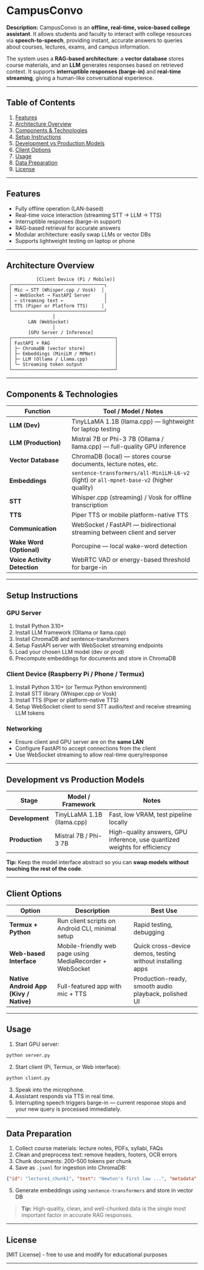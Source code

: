 # CampusConvo

**Description:**
CampusConvo is an **offline, real-time, voice-based college assistant**. It allows students and faculty to interact with college resources via **speech-to-speech**, providing instant, accurate answers to queries about courses, lectures, exams, and campus information.

The system uses a **RAG-based architecture**: a **vector database** stores course materials, and an **LLM** generates responses based on retrieved context. It supports **interruptible responses (barge-in)** and **real-time streaming**, giving a human-like conversational experience.

---

## **Table of Contents**

1. [Features](#features)
2. [Architecture Overview](#architecture-overview)
3. [Components & Technologies](#components--technologies)
4. [Setup Instructions](#setup-instructions)
5. [Development vs Production Models](#development-vs-production-models)
6. [Client Options](#client-options)
7. [Usage](#usage)
8. [Data Preparation](#data-preparation)
9. [License](#license)

---

## **Features**

* Fully offline operation (LAN-based)
* Real-time voice interaction (streaming STT → LLM → TTS)
* Interruptible responses (barge-in support)
* RAG-based retrieval for accurate answers
* Modular architecture: easily swap LLMs or vector DBs
* Supports lightweight testing on laptop or phone

---

## **Architecture Overview**

```
           [Client Device (Pi / Mobile)]
 ┌──────────────────────────────────┐
 │ Mic → STT (Whisper.cpp / Vosk)  │
 │ → WebSocket → FastAPI Server     │
 │ ← streaming text ←               │
 │ TTS (Piper or Platform TTS)     │
 └──────────────────────────────────┘
                 │
        LAN (WebSocket)
                 │
        [GPU Server / Inference]
 ┌──────────────────────────────────────┐
 │ FastAPI + RAG                        │
 │ ├─ ChromaDB (vector store)           │
 │ ├─ Embeddings (MiniLM / MPNet)       │
 │ ├─ LLM (Ollama / Llama.cpp)          │
 │ └─ Streaming token output            │
 └──────────────────────────────────────┘
```

---

## **Components & Technologies**

| Function                     | Tool / Model / Notes                                                                     |
| ---------------------------- | ---------------------------------------------------------------------------------------- |
| **LLM (Dev)**                | TinyLLaMA 1.1B (llama.cpp) — lightweight for laptop testing                              |
| **LLM (Production)**         | Mistral 7B or Phi-3 7B (Ollama / llama.cpp) — full-quality GPU inference                 |
| **Vector Database**          | ChromaDB (local) — stores course documents, lecture notes, etc.                          |
| **Embeddings**               | `sentence-transformers/all-MiniLM-L6-v2` (light) or `all-mpnet-base-v2` (higher quality) |
| **STT**                      | Whisper.cpp (streaming) / Vosk for offline transcription                                 |
| **TTS**                      | Piper TTS or mobile platform-native TTS                                                  |
| **Communication**            | WebSocket / FastAPI — bidirectional streaming between client and server                  |
| **Wake Word (Optional)**     | Porcupine — local wake-word detection                                                    |
| **Voice Activity Detection** | WebRTC VAD or energy-based threshold for barge-in                                        |

---

## **Setup Instructions**

### **GPU Server**

1. Install Python 3.10+
2. Install LLM framework (Ollama or llama.cpp)
3. Install ChromaDB and sentence-transformers
4. Setup FastAPI server with WebSocket streaming endpoints
5. Load your chosen LLM model (dev or prod)
6. Precompute embeddings for documents and store in ChromaDB

### **Client Device (Raspberry Pi / Phone / Termux)**

1. Install Python 3.10+ (or Termux Python environment)
2. Install STT library (Whisper.cpp or Vosk)
3. Install TTS (Piper or platform-native TTS)
4. Setup WebSocket client to send STT audio/text and receive streaming LLM tokens

### **Networking**

* Ensure client and GPU server are on the **same LAN**
* Configure FastAPI to accept connections from the client
* Use WebSocket streaming to allow real-time query/response

---

## **Development vs Production Models**

| Stage           | Model / Framework          | Notes                                                                     |
| --------------- | -------------------------- | ------------------------------------------------------------------------- |
| **Development** | TinyLLaMA 1.1B (llama.cpp) | Fast, low VRAM, test pipeline locally                                     |
| **Production**  | Mistral 7B / Phi-3 7B      | High-quality answers, GPU inference, use quantized weights for efficiency |

**Tip:** Keep the model interface abstract so you can **swap models without touching the rest of the code**.

---

## **Client Options**

| Option                                 | Description                                              | Best Use                                                  |
| -------------------------------------- | -------------------------------------------------------- | --------------------------------------------------------- |
| **Termux + Python**                    | Run client scripts on Android CLI, minimal setup         | Rapid testing, debugging                                  |
| **Web-based Interface**                | Mobile-friendly web page using MediaRecorder + WebSocket | Quick cross-device demos, testing without installing apps |
| **Native Android App (Kivy / Native)** | Full-featured app with mic + TTS                         | Production-ready, smooth audio playback, polished UI      |

---

## **Usage**

1. Start GPU server:

```bash
python server.py
```

2. Start client (Pi, Termux, or Web interface):

```bash
python client.py
```

3. Speak into the microphone.
4. Assistant responds via TTS in real time.
5. Interrupting speech triggers barge-in — current response stops and your new query is processed immediately.

---

## **Data Preparation**

1. Collect course materials: lecture notes, PDFs, syllabi, FAQs
2. Clean and preprocess text: remove headers, footers, OCR errors
3. Chunk documents: 200–500 tokens per chunk
4. Save as `.jsonl` for ingestion into ChromaDB:

```json
{"id": "lecture1_chunk1", "text": "Newton's first law ...", "metadata": {"course": "Physics101", "lecture": 1}}
```

5. Generate embeddings using `sentence-transformers` and store in vector DB

> **Tip:** High-quality, clean, and well-chunked data is the single most important factor in accurate RAG responses.

---

## **License**

[MIT License] - free to use and modify for educational purposes

---